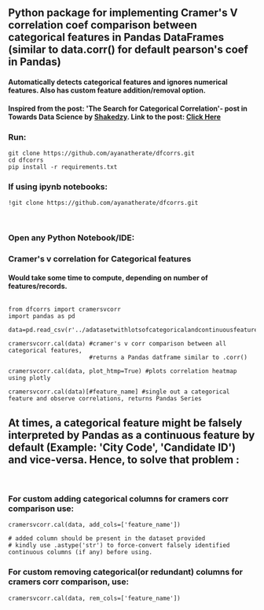 
## Python package for implementing Cramer's V correlation coef comparison between categorical features in Pandas DataFrames (similar to data.corr() for default pearson's coef in Pandas) 

<h4> Automatically detects categorical features and ignores numerical features. Also has custom feature addition/removal option. 

<h4> Inspired from the post: 'The Search for Categorical Correlation'- post in Towards Data Science by <a href='https://github.com/shakedzy'> Shakedzy</a>. Link to the post: <a href='https://towardsdatascience.com/the-search-for-categorical-correlation-a1cf7f1888c9'> Click Here </a>

<h3>Run: </h3>

```
git clone https://github.com/ayanatherate/dfcorrs.git
cd dfcorrs 
pip install -r requirements.txt
```

<h3> If using ipynb notebooks:</h3>


```
!git clone https://github.com/ayanatherate/dfcorrs.git

```



<br>
<h3>Open any Python Notebook/IDE: </h3>



<h3> Cramer's v correlation for Categorical features </h3>
<h4> Would take some time to compute, depending on number of features/records. </h4>
  
  
```

from dfcorrs import cramersvcorr
import pandas as pd
  
data=pd.read_csv(r'../adatasetwithlotsofcategoricalandcontinuousfeatures.csv')

cramersvcorr.cal(data) #cramer's v corr comparison between all categorical features, 
                       #returns a Pandas datframe similar to .corr()

cramersvcorr.cal(data, plot_htmp=True) #plots correlation heatmap using plotly

cramersvcorr.cal(data)[#feature_name] #single out a categorical feature and observe correlations, returns Pandas Series

```



<h2> At times, a categorical feature might be falsely interpreted by Pandas as a continuous feature by default (Example: 'City Code', 'Candidate ID') and vice-versa. Hence, to solve that problem : </h2>

<br>



<h3> For custom adding categorical columns for cramers corr comparison use: </h3>

```
cramersvcorr.cal(data, add_cols=['feature_name'])

# added column should be present in the dataset provided
# kindly use .astype('str') to force-convert falsely identified continuous columns (if any) before using.
```




<h3> For custom removing categorical(or redundant) columns for cramers corr comparison, use: </h3>

```
cramersvcorr.cal(data, rem_cols=['feature_name'])

```





